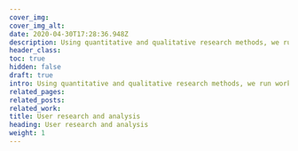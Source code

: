 ```yaml
---
cover_img: 
cover_img_alt:
date: 2020-04-30T17:28:36.948Z
description: Using quantitative and qualitative research methods, we run workshops, online testing and undertake desk-based research to fully understand our partners audiences and to efficiently plan their near and long-term goals. 
header_class: 
toc: true
hidden: false
draft: true
intro: Using quantitative and qualitative research methods, we run workshops, online testing and undertake desk-based research to fully understand our partners audiences and to efficiently plan their near and long-term goals.
related_pages:
related_posts:
related_work:
title: User research and analysis
heading: User research and analysis
weight: 1
---
```

